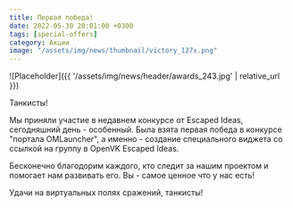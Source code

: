 ```yaml
---
title: Первая победа!
date: 2022-05-30 20:01:00 +0300
tags: [special-offers]
category: Акции
image: "/assets/img/news/thumbnail/victory_127x.png"
---
```

<p style="display: none">Победа в конкурсе от Escaped Ideas.</p>

![Placeholder]({{ '/assets/img/news/header/awards_243.jpg' | relative_url }})

Танкисты!

Мы приняли участие в недавнем конкурсе от Escaped Ideas, сегодняшний день - особенный. Была взята первая победа в конкурсе "портала OMLauncher", а именно - создание специального виджета со ссылкой на группу в OpenVK Escaped Ideas.

Бесконечно благодорим каждого, кто следит за нашим проектом и помогает нам развивать его. Вы - самое ценное что у нас есть!

Удачи на виртуальных полях сражений, танкисты!